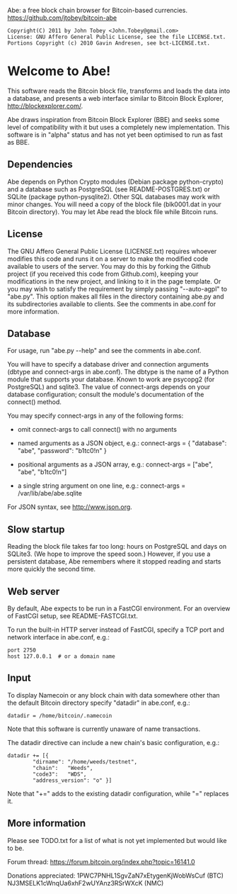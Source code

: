 Abe: a free block chain browser for Bitcoin-based currencies.
https://github.com/jtobey/bitcoin-abe

    Copyright(C) 2011 by John Tobey <John.Tobey@gmail.com>
    License: GNU Affero General Public License, see the file LICENSE.txt.
    Portions Copyright (c) 2010 Gavin Andresen, see bct-LICENSE.txt.

Welcome to Abe!
===============

This software reads the Bitcoin block file, transforms and loads the
data into a database, and presents a web interface similar to Bitcoin
Block Explorer, http://blockexplorer.com/.

Abe draws inspiration from Bitcoin Block Explorer (BBE) and seeks some
level of compatibility with it but uses a completely new
implementation.  This software is in "alpha" status and has not yet
been optimised to run as fast as BBE.

Dependencies
------------

Abe depends on Python Crypto modules (Debian package python-crypto)
and a database such as PostgreSQL (see README-POSTGRES.txt) or SQLite
(package python-pysqlite2).  Other SQL databases may work with minor
changes.  You will need a copy of the block file (blk0001.dat in your
Bitcoin directory).  You may let Abe read the block file while Bitcoin
runs.

License
-------

The GNU Affero General Public License (LICENSE.txt) requires whoever
modifies this code and runs it on a server to make the modified code
available to users of the server.  You may do this by forking the
Github project (if you received this code from Github.com), keeping
your modifications in the new project, and linking to it in the page
template.  Or you may wish to satisfy the requirement by simply
passing "--auto-agpl" to "abe.py".  This option makes all files in the
directory containing abe.py and its subdirectories available to
clients.  See the comments in abe.conf for more information.

Database
--------

For usage, run "abe.py --help" and see the comments in abe.conf.

You will have to specify a database driver and connection arguments
(dbtype and connect-args in abe.conf).  The dbtype is the name of a
Python module that supports your database.  Known to work are psycopg2
(for PostgreSQL) and sqlite3.  The value of connect-args depends on
your database configuration; consult the module's documentation of the
connect() method.

You may specify connect-args in any of the following forms:

* omit connect-args to call connect() with no arguments

* named arguments as a JSON object, e.g.:
  connect-args = { "database": "abe", "password": "b1tc0!n" }

* positional arguments as a JSON array, e.g.:
  connect-args = ["abe", "abe", "b1tc0!n"]

* a single string argument on one line, e.g.:
  connect-args = /var/lib/abe/abe.sqlite

For JSON syntax, see http://www.json.org.

Slow startup
------------

Reading the block file takes far too long: hours on PostgreSQL and
days on SQLite3.  (We hope to improve the speed soon.)  However, if
you use a persistent database, Abe remembers where it stopped reading
and starts more quickly the second time.

Web server
----------

By default, Abe expects to be run in a FastCGI environment.  For an
overview of FastCGI setup, see README-FASTCGI.txt.

To run the built-in HTTP server instead of FastCGI, specify a TCP port
and network interface in abe.conf, e.g.:

    port 2750
    host 127.0.0.1  # or a domain name

Input
-----

To display Namecoin or any block chain with data somewhere other than
the default Bitcoin directory specify "datadir" in abe.conf, e.g.:

    datadir = /home/bitcoin/.namecoin

Note that this software is currently unaware of name transactions.

The datadir directive can include a new chain's basic configuration,
e.g.:

    datadir += [{
            "dirname": "/home/weeds/testnet",
            "chain":   "Weeds",
            "code3":   "WDS",
            "address_version": "o" }]

Note that "+=" adds to the existing datadir configuration, while "="
replaces it.

More information
----------------

Please see TODO.txt for a list of what is not yet implemented but
would like to be.

Forum thread: https://forum.bitcoin.org/index.php?topic=16141.0

Donations appreciated: 1PWC7PNHL1SgvZaN7xEtygenKjWobWsCuf (BTC)
NJ3MSELK1cWnqUa6xhF2wUYAnz3RSrWXcK (NMC)
